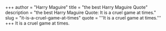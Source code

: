 +++
author = "Harry Maguire"
title = "the best Harry Maguire Quote"
description = "the best Harry Maguire Quote: It is a cruel game at times."
slug = "it-is-a-cruel-game-at-times"
quote = '''It is a cruel game at times.'''
+++
It is a cruel game at times.
